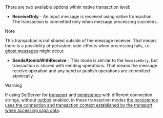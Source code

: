 There are two available options within native transaction level:

 * **ReceiveOnly** - An input message is received using native transaction. The transaction is committed only when message processing succeeds.

> [!NOTE]
> This transaction is not shared outside of the message receiver. That means there is a possibility of persistent side-effects when processing fails, i.e. [ghost messages](/nservicebus/concepts/glossary.md#ghost-message) might occur.

 * **SendsAtomicWithReceive** - This mode is similar to the `ReceiveOnly`, but transaction is shared with sending operations. That means the message receive operation and any send or publish operations are committed atomically.

> [!WARNING]
> If using SqlServer for [transport](/transports/sql/) and [persistence](/persistence/sql/dialect-mssql) with different connection strings, without [outbox](/nservicebus/outbox/) enabled, in these transaction modes [the persistence uses the connection and transaction context established by the transport when accessing saga data](https://docs.particular.net/persistence/sql/dialect-mssql#connection-sharing).